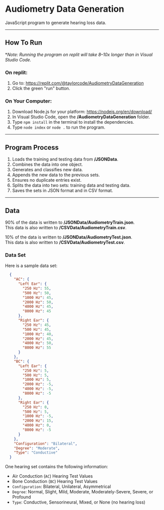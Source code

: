# Audiometry Data Generation
JavaScript program to generate hearing loss data.

---

## How To Run

**Note: Running the program on replit will take 8–10x longer
than in Visual Studio Code.*

### On replit:
1. Go to: https://replit.com/@taylorcode/AudiometryDataGeneration
2. Click the green "run" button.

### On Your Computer:
1. Download Node.js for your platform: https://nodejs.org/en/download/
2. In Visual Studio Code, open the **/AudiometryDataGeneration** folder.
3. Type `npm install` in the terminal to install the dependencies.
4. Type `node index` or `node .` to run the program.

---

## Program Process
1. Loads the training and testing data from **/JSONData**.
2. Combines the data into one object.
3. Generates and classifies new data.
4. Appends the new data to the previous sets.
5. Ensures no duplicate entries exist.
6. Splits the data into two sets: training data and testing data.
7. Saves the sets in JSON format and in CSV format.

---

## Data
90% of the data is written to **/JSONData/AudiometryTrain.json**.
<br/>
This data is also written to **/CSVData/AudiometryTrain.csv**.

10% of the data is written to **/JSONData/AudiometryTest.json**.
<br/>
This data is also written to **/CSVData/AudiometryTest.csv**.


### Data Set

Here is a sample data set:
```json
  {
    "AC": {
      "Left Ear": {
        "250 Hz": 55,
        "500 Hz": 50,
        "1000 Hz": 45,
        "2000 Hz": 50,
        "4000 Hz": 45,
        "8000 Hz": 45
      },
      "Right Ear": {
        "250 Hz": 45,
        "500 Hz": 45,
        "1000 Hz": 40,
        "2000 Hz": 45,
        "4000 Hz": 50,
        "8000 Hz": 55
      }
    },
    "BC": {
      "Left Ear": {
        "250 Hz": 5,
        "500 Hz": 5,
        "1000 Hz": 5,
        "2000 Hz": -5,
        "4000 Hz": -5,
        "8000 Hz": -5
      },
      "Right Ear": {
        "250 Hz": 0,
        "500 Hz": 5,
        "1000 Hz": -5,
        "2000 Hz": 15,
        "4000 Hz": 0,
        "8000 Hz": -5
      }
    },
    "Configuration": "Bilateral",
    "Degree": "Moderate",
    "Type": "Conductive"
  }
```

One hearing set contains the following information:
- Air Conduction (`AC`) Hearing Test Values
- Bone Conduction (`BC`) Hearing Test Values
- `Configuration`: Bilateral, Unilateral, Asymmetrical
- `Degree`: Normal, Slight, Mild, Moderate, Moderately-Severe, Severe, or Profound
- `Type`: Conductive, Sensorineural, Mixed, or None (no hearing loss)
